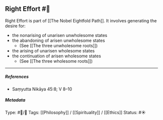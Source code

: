 ## Right Effort  #🧠 

Right Effort is part of [[The Nobel Eightfold Path]]. It involves generating the desire for:

- the nonarising of unarisen unwholesome states
- the abandoning of arisen unwholesome states
   - (See [[The three unwholesome roots]])
- the arising of unarisen wholesome states
- the continuation of arisen wholesome states
   - (See [[The three wholesome roots]])

___

##### References

- Saṃyutta Nikāya 45:8; V 8–10

##### Metadata
Type: #🔵/🔵 
Tags: [[Philosophy]] / [[Spirituality]] / [[Ethics]] 
Status: #☀️ 